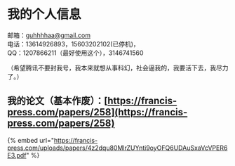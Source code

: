 # 我的个人信息

邮箱：guhhhhaa@gmail.com  
电话：13614926893，15603202102\(已停机\)，  
QQ：1207866211（最好使用这个），3146741560  
  
（希望腾讯不要封我号，我本来就想从事科幻，社会逼我的，我要活下去，我尽力了。）  


## 我的论文（基本作废）：[https://francis-press.com/papers/258](https://francis-press.com/papers/258) 



{% embed url="https://francis-press.com/uploads/papers/4z2dqu80MlrZUYnti9oyOFQ6UDAuSxaVcVPER6E3.pdf" %}





